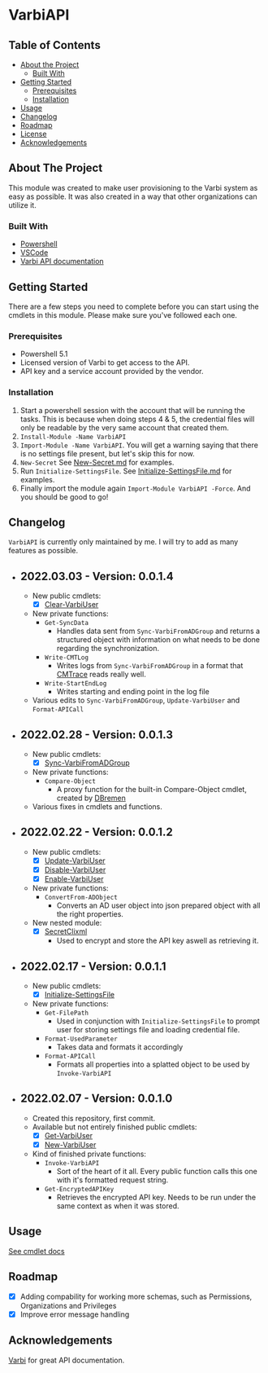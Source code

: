 # VarbiAPI
<!-- TABLE OF CONTENTS -->
## Table of Contents

* [About the Project](#about-the-project)
    * [Built With](#built-with)
* [Getting Started](#getting-started)
    * [Prerequisites](#prerequisites)
    * [Installation](#installation)
* [Usage](#usage)
* [Changelog](#Changelog)
* [Roadmap](#roadmap)
* [License](/License)
* [Acknowledgements](#acknowledgements)



<!-- ABOUT THE PROJECT -->
## About The Project
This module was created to make user provisioning to the Varbi system as easy as possible.
It was also created in a way that other organizations can utilize it.

### Built With
* [Powershell](https://docs.microsoft.com/en-us/powershell/)
* [VSCode](https://code.visualstudio.com/)
* [Varbi API documentation](https://api.varbi.com/)

<!-- GETTING STARTED -->
## Getting Started
There are a few steps you need to complete before you can start using the cmdlets in this module.
Please make sure you've followed each one.

### Prerequisites
* Powershell 5.1
* Licensed version of Varbi to get access to the API.
* API key and a service account provided by the vendor.

### Installation
1. Start a powershell session with the account that will be running the tasks. This is because when doing steps 4 & 5, the credential files will only be readable by the very same account that created them.
2. `Install-Module -Name VarbiAPI`
3. `Import-Module -Name VarbiAPI`. You will get a warning saying that there is no settings file present, but let's skip this for now.
4. `New-Secret` See [New-Secret.md](/Resources/SecretClixml/Docs/New-Secret.md) for examples.
5. Run `Initialize-SettingsFile`. See [Initialize-SettingsFile.md](Docs/Initialize-SettingsFile.md) for examples.
6. Finally import the module again `Import-Module VarbiAPI -Force`. And you should be good to go!

## Changelog
`VarbiAPI` is currently only maintained by me. I will try to add as many features as possible.
- ## 2022.03.03 - Version: 0.0.1.4
    - New public cmdlets:
        - [x] [Clear-VarbiUser](Docs/Clear-VarbiUser.md)
    - New private functions:
        - `Get-SyncData`
            - Handles data sent from `Sync-VarbiFromADGroup` and returns a structured object with information on what needs to be done regarding the synchronization.
        - `Write-CMTLog`
            - Writes logs from `Sync-VarbiFromADGroup` in a format that [CMTrace](https://www.microsoft.com/en-us/download/details.aspx?id=50012) reads really well.
        - `Write-StartEndLog`
            - Writes starting and ending point in the log file
    - Various edits to `Sync-VarbiFromADGroup`, `Update-VarbiUser` and `Format-APICall`
- ## 2022.02.28 - Version: 0.0.1.3
    - New public cmdlets:
        - [x] [Sync-VarbiFromADGroup](Docs/Sync-VarbiFromADGroup.md)
    - New private functions:
        - `Compare-Object`
            - A proxy function for the built-in Compare-Object cmdlet, created by [DBremen](https://github.com/DBremen)
    - Various fixes in cmdlets and functions.
- ## 2022.02.22 - Version: 0.0.1.2
    - New public cmdlets:
        - [x] [Update-VarbiUser](Docs/Update-VarbiUser.md)
        - [x] [Disable-VarbiUser](Docs/Disable-VarbiUser.md)
        - [x] [Enable-VarbiUser](Docs/Enable-VarbiUser.md)
    - New private functions:
        - `ConvertFrom-ADObject`
            - Converts an AD user object into json prepared object with all the right properties.
    - New nested module:
        - [x] [SecretClixml](/Resources/SecretClixml/)
            - Used to encrypt and store the API key aswell as retrieving it.
- ## 2022.02.17 - Version: 0.0.1.1
    - New public cmdlets:
        - [x] [Initialize-SettingsFile](Docs/Initialize-SettingsFile.md)
    - New private functions:
        - `Get-FilePath`
            - Used in conjunction with `Initialize-SettingsFile` to prompt user for storing settings file and loading credential file.
        - `Format-UsedParameter`
            - Takes data and formats it accordingly
        - `Format-APICall`
            - Formats all properties into a splatted object to be used by `Invoke-VarbiAPI`
- ## 2022.02.07 - Version: 0.0.1.0
    - Created this repository, first commit.
    - Available but not entirely finished public cmdlets:
        - [x] [Get-VarbiUser](Docs/Get-VarbiUser.md)
        - [x] [New-VarbiUser](Docs/New-VarbiUser.md)
    - Kind of finished private functions:
        - `Invoke-VarbiAPI`
            - Sort of the heart of it all. Every public function calls this one with it's formatted request string.
        - `Get-EncryptedAPIKey`
            - Retrieves the encrypted API key. Needs to be run under the same context as when it was stored.

<!-- USAGE EXAMPLES -->
## Usage

[See cmdlet docs](/Docs/)

<!-- ROADMAP -->
## Roadmap

 - [x] Adding compability for working more schemas, such as Permissions, Organizations and Privileges
 - [x] Improve error message handling

<!-- ACKNOWLEDGEMENTS -->
## Acknowledgements
[Varbi](https://varbi.com) for great API documentation.